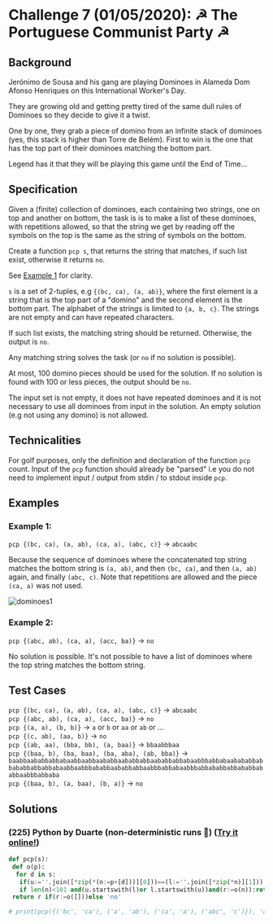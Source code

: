# Challenge 7 (01/05/2020): ☭ The Portuguese Communist Party ☭

## Background

Jerónimo de Sousa and his gang are playing Dominoes in Alameda Dom Afonso
Henriques on this International Worker's Day.

They are growing old and getting pretty tired of the same dull rules of Dominoes
so they decide to give it a twist.

One by one, they grab a piece of domino from an infinite stack of dominoes (yes,
this stack is higher than Torre de Belém). First to win is the one that has the
top part of their dominoes matching the bottom part.

Legend has it that they will be playing this game until the End of Time...

## Specification

Given a (finite) collection of dominoes, each containing two strings, one on top
and another on bottom, the task is is to make a list of these dominoes, with
repetitions allowed, so that the string we get by reading off the symbols on the
top is the same as the string of symbols on the bottom.

Create a function `pcp s`, that returns the string that matches, if such list
exist, otherwise it returns `no`.

See [Example 1](#example-1) for clarity.

`s` is a set of 2-tuples, e.g `{(bc, ca), (a, ab)}`, where the first element is
a string that is the top part of a "domino" and the second element is the bottom
part. The alphabet of the strings is limited to `{a, b, c}`. The strings are not
empty and can have repeated characters.

If such list exists, the matching string should be returned. Otherwise, the
output is `no`.

Any matching string solves the task (or `no` if no solution is possible).

At most, 100 domino pieces should be used for the solution. If no solution is
found with 100 or less pieces, the output should be `no`.

The input set is not empty, it does not have repeated dominoes and it is not
necessary to use all dominoes from input in the solution. An empty solution (e.g
not using any domino) is not allowed.

## Technicalities

For golf purposes, only the definition and declaration of the function `pcp`
count. Input of the `pcp` function should already be "parsed" i.e you do not
need to implement input / output from stdin / to stdout inside `pcp`.

## Examples

### Example 1:

`pcp {(bc, ca), (a, ab), (ca, a), (abc, c)}` -> `abcaabc`

Because the sequence of dominoes where the concatenated top string matches the
bottom string is `(a, ab)`, and then `(bc, ca)`, and then `(a, ab)` again, and
finally `(abc, c)`. Note that repetitions are allowed and the piece `(ca, a)`
was not used.

![dominoes1](data/day7/dominoes1.png)

### Example 2:

`pcp {(abc, ab), (ca, a), (acc, ba)}` -> `no`

No solution is possible. It's not possible to have a list of dominoes where the
top string matches the bottom string.

## Test Cases

`pcp {(bc, ca), (a, ab), (ca, a), (abc, c)}` -> `abcaabc`  
`pcp {(abc, ab), (ca, a), (acc, ba)}` -> `no`  
`pcp {(a, a), (b, b)}` -> `a` or `b` or `aa` or `ab` or ...  
`pcp {(c, ab), (aa, b)}` -> `no`  
`pcp {(ab, aa), (bba, bb), (a, baa)}` -> `bbaabbbaa`  
`pcp {(baa, b), (ba, baa), (ba, aba), (ab, bba)}` -> `baabbaababbabbabaabbaabbaababbaababbabbaababbabbabaabbbabbabaabababbabbababbabbabbabaabbaabbbababbaababbabbaabbbabbabaabbbabbababbabbababbababbaabbbabbaba`  
`pcp {(baa, b), (a, baa), (b, a)}` -> `no`  


## Solutions

### (225) Python by Duarte (non-deterministic runs 🤪) ([Try it online!](https://tio.run/##bZFNasMwEIX3PsVAFxqlIcS0hWDqk5gsRrJDXIwkZJnSlp7d1Y@VOGk2Rm/mzfdGsvlyZ61eDsbOc9udwEiDI68KCEKjCUc4aQst9ArGoKA/4VTVjO0@dK@w2Xz3Bjeoqto8N@2R82Oz99@6xuGfS/lm6ZuV7dxkFUyJB0OnUPH3cl8CqRan3ejIuvGzd2ccuI8f1pWJ8@CyVa391AVmC8insGNsNz6sG8YOmNJsNrZXDsMdf5AJybbAJDG@BWQUBIkkZFJLZzEy/sujR1Io8eKGtrgeE2TsCVoQfpX76ZVbRG9Ou3fepBCtvQ@wkUUZLJJdrG4sKC/luyRE1MUTJEz4Lfm1RM6KqOvwVZK4vFjKiWhfKd9e@fwH "Python 3.8  – Try It Online"))

```python
def pcp(s):
 def o(p):
  for d in s:
   if(u:=''.join([*zip(*(n:=p+[d]))][0]))==(l:=''.join([*zip(*n)][1])):return u
   if len(n)<101 and(u.startswith(l)or l.startswith(u))and(r:=o(n)):return r
 return r if(r:=o([]))else 'no'

# print(pcp({('bc', 'ca'), ('a', 'ab'), ('ca', 'a'), ('abc', 'c')}), 'abcaabc')
```

